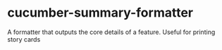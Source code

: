 cucumber-summary-formatter
==========================

A formatter that outputs the core details of a feature. Useful for printing story cards
